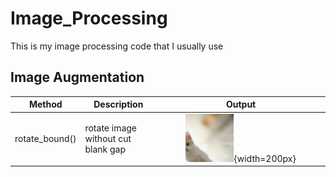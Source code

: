 # Image_Processing
This is my image processing code that I usually use  


## Image Augmentation
|Method|Description|Output|
|---|---|:---:|
|rotate_bound()|rotate image without cut blank gap|<img src="https://github.com/bangpc/Image_Processing/blob/master/image/output_augmentation/output_rotated.png" width="30%">{width=200px}|
